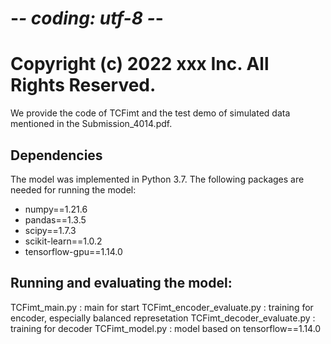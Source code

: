 # -*- coding: utf-8 -*-
# Copyright (c) 2022 xxx Inc. All Rights Reserved.

We provide the code of TCFimt and the test demo of simulated data mentioned in the Submission_4014.pdf.

## Dependencies

The model was implemented in Python 3.7. The following packages are needed for running the model:
- numpy==1.21.6
- pandas==1.3.5
- scipy==1.7.3
- scikit-learn==1.0.2
- tensorflow-gpu==1.14.0

## Running and evaluating the model:

TCFimt_main.py : main for start
TCFimt_encoder_evaluate.py : training for encoder, especially balanced represetation
TCFimt_decoder_evaluate.py : training for decoder
TCFimt_model.py : model based on tensorflow==1.14.0

